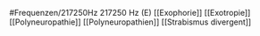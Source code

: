 #Frequenzen/217250Hz
217250 Hz (E)
[[Exophorie]]
[[Exotropie]]
[[Polyneuropathie]]
[[Polyneuropathien]]
[[Strabismus divergent]]